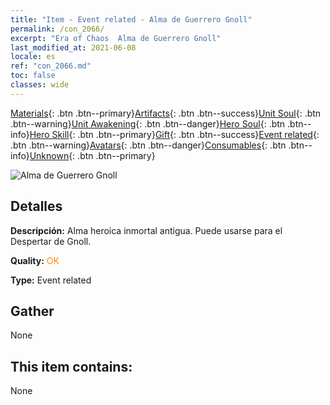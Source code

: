 ```yaml
---
title: "Item - Event related - Alma de Guerrero Gnoll"
permalink: /con_2066/
excerpt: "Era of Chaos  Alma de Guerrero Gnoll"
last_modified_at: 2021-06-08
locale: es
ref: "con_2066.md"
toc: false
classes: wide
---
```

 [Materials](/ItemsES/){: .btn .btn--primary}[Artifacts](/ItemsES/Artifacts/){: .btn .btn--success}[Unit Soul](/ItemsES/UnitSoul/){: .btn .btn--warning}[Unit Awakening](/ItemsES/UnitAwakening/){: .btn .btn--danger}[Hero Soul](/ItemsES/HeroSoul/){: .btn .btn--info}[Hero Skill](/ItemsES/HeroSkill/){: .btn .btn--primary}[Gift](/ItemsES/Gift/){: .btn .btn--success}[Event related](/ItemsES/Events/){: .btn .btn--warning}[Avatars](/ItemsES/Avatars/){: .btn .btn--danger}[Consumables](/ItemsES/Consumables/){: .btn .btn--info}[Unknown](/ItemsES/Unknown/){: .btn .btn--primary}

 ![Alma de Guerrero Gnoll](/images/t/juexing_801.jpg)

## Detalles
 **Descripción:** Alma heroica inmortal antigua. Puede usarse para el Despertar de Gnoll.

 **Quality:** <span style="color: #FF8C00">OK</span>

 **Type:** Event related

## Gather

  None

## This item contains:

  None

